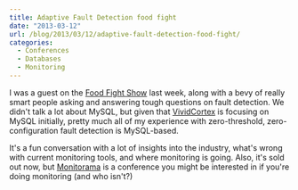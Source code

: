 ```yaml
---
title: Adaptive Fault Detection food fight
date: "2013-03-12"
url: /blog/2013/03/12/adaptive-fault-detection-food-fight/
categories:
  - Conferences
  - Databases
  - Monitoring
---
```

I was a guest on the [Food Fight Show][1] last week, along with a bevy of really smart people asking and answering tough questions on fault detection. We didn't talk a lot about MySQL, but given that [VividCortex][2] is focusing on MySQL initially, pretty much all of my experience with zero-threshold, zero-configuration fault detection is MySQL-based.

It's a fun conversation with a lot of insights into the industry, what's wrong with current monitoring tools, and where monitoring is going. Also, it's sold out now, but [Monitorama][3] is a conference you might be interested in if you're doing monitoring (and who isn't?)

 [1]: http://foodfightshow.org/2013/03/adaptive-fault-detection.html
 [2]: https://vividcortex.com/
 [3]: http://monitorama.com/
